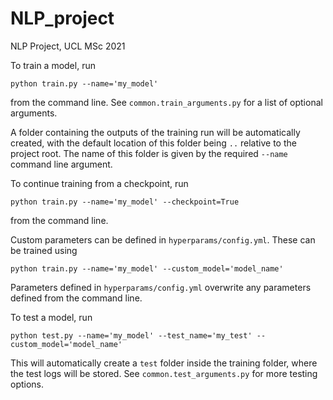 # NLP_project
NLP Project, UCL MSc 2021

To train a model, run
```
python train.py --name='my_model' 
```
from the command line. See ```common.train_arguments.py``` for a list of optional arguments.

A folder containing the outputs of the training run will be automatically created, with the default location of this 
folder being ```..``` relative to the project root. The name of this folder is given by the required ```--name``` 
command line argument.

To continue training from a checkpoint, run
```
python train.py --name='my_model' --checkpoint=True
```
from the command line. 

Custom parameters can be defined in ```hyperparams/config.yml```. These can be trained using
```
python train.py --name='my_model' --custom_model='model_name'
```
Parameters defined in ```hyperparams/config.yml``` overwrite any parameters defined from the command line.

To test a model, run
```
python test.py --name='my_model' --test_name='my_test' --custom_model='model_name'
```
This will automatically create a ```test``` folder inside the training folder, where the test logs will be stored. See
```common.test_arguments.py``` for more testing options. 


